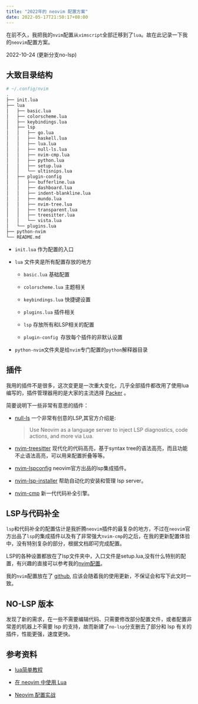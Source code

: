 ```yaml
---
title: "2022年的 neovim 配置方案"
date: 2022-05-17T21:50:17+08:00
---
```


在前不久，我把我的`nvim`配置从`vimscript`全部迁移到了`lua`。故在此记录一下我的`neovim`配置方案。

2022-10-24 (更新分支no-lsp)

## 大致目录结构

```bash
# ~/.config/nvim
.
├── init.lua
├── lua
│   ├── basic.lua
│   ├── colorscheme.lua
│   ├── keybindings.lua
│   ├── lsp
│   │   ├── go.lua
│   │   ├── haskell.lua
│   │   ├── lua.lua
│   │   ├── null-ls.lua
│   │   ├── nvim-cmp.lua
│   │   ├── python.lua
│   │   ├── setup.lua
│   │   └── ultisnips.lua
│   ├── plugin-config
│   │   ├── bufferline.lua
│   │   ├── dashboard.lua
│   │   ├── indent-blankline.lua
│   │   ├── mundo.lua
│   │   ├── nvim-tree.lua
│   │   ├── transparent.lua
│   │   ├── treesitter.lua
│   │   └── vista.lua
│   └── plugins.lua
├── python-nvim
└── README.md
```

* `init.lua` 作为配置的入口

* `lua` 文件夹是所有配置存放的地方
    + `basic.lua` 基础配置
    
    + `colorscheme.lua`  主题相关
    
    + `keybindings.lua`  快捷键设置
    + `plugins.lua` 插件相关
    
    + `lsp` 存放所有和LSP相关的配置
    + `plugin-config `存放每个插件的非默认设置
    
* `python-nvim`文件夹是给`nvim`专门配置的`python`解释器目录

## 插件

我用的插件不是很多，这次变更是一次重大变化，几乎全部插件都改用了使用lua编写的，插件管理器用的是大家的主流选择 [Packer](https://github.com/wbthomason/packer.nvim) 。

简要说明下一些非常有意思的插件：

+ [null-ls](https://github.com/jose-elias-alvarez/null-ls.nvim) 一个非常有创意的LSP,其官方介绍是:

    > Use Neovim as a language server to inject LSP diagnostics, code actions, and more via Lua.

+ [nvim-treesitter](https://github.com/nvim-treesitter/nvim-treesitter) 现代化的代码高亮，基于syntax tree的语法高亮，而且功能不止语法高亮，可以用来配置折叠等等。

+ [nvim-lspconfig](https://github.com/neovim/nvim-lspconfig) neovim官方出品的lsp集成插件。

+ [nvim-lsp-installer](https://github.com/williamboman/nvim-lsp-installer) 帮助自动化的安装和管理 lsp server。

+ [nvim-cmp](https://github.com/hrsh7th/nvim-cmp) 新一代代码补全引擎。

## LSP与代码补全

`lsp`和代码补全的配置估计是我折腾`neovim`插件的最复杂的地方，不过在`neovim`官方出品了`lsp`的集成插件以及有了非常强大`nvim-cmp`的之后，在我的更新配置体验中，没有特别复杂的部分，根据文档即可完成配置。

LSP的各种设置都放在了lsp文件夹中，入口文件是setup.lua,没有什么特别的配置，有兴趣的直接可以参考我的[nvim配置](https://github.com/Zwlin98/nvim)。

我的`nvim`配置放在了 [github](https://github.com/Zwlin98/nvim), 应该会随着我的使用更新，不保证会和写下此文时一致。

## NO-LSP 版本

发现了新的需求，在一些不需要编辑代码、只需要修改部分配置文件，或者配置非常差的机器上不需要 lsp 的支持，故而新建了`no-lsp`分支删去了部分和 lsp 有关的插件，性能更强，速度更快。

## 参考资料

+ [lua简单教程](https://learnxinyminutes.com/docs/lua/)

+ [在 neovim 中使用 Lua](https://github.com/glepnir/nvim-lua-guide-zh)

+ [Neovim 配置实战](https://github.com/nshen/learn-neovim-lua)
